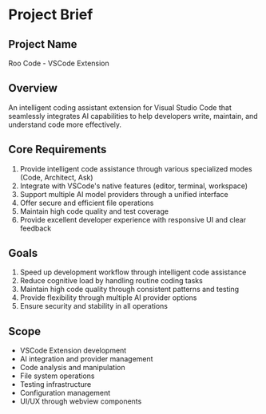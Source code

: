 # Project Brief

## Project Name

Roo Code - VSCode Extension

## Overview

An intelligent coding assistant extension for Visual Studio Code that seamlessly integrates AI capabilities to help developers write, maintain, and understand code more effectively.

## Core Requirements

1. Provide intelligent code assistance through various specialized modes (Code, Architect, Ask)
2. Integrate with VSCode's native features (editor, terminal, workspace)
3. Support multiple AI model providers through a unified interface
4. Offer secure and efficient file operations
5. Maintain high code quality and test coverage
6. Provide excellent developer experience with responsive UI and clear feedback

## Goals

1. Speed up development workflow through intelligent code assistance
2. Reduce cognitive load by handling routine coding tasks
3. Maintain high code quality through consistent patterns and testing
4. Provide flexibility through multiple AI provider options
5. Ensure security and stability in all operations

## Scope

- VSCode Extension development
- AI integration and provider management
- Code analysis and manipulation
- File system operations
- Testing infrastructure
- Configuration management
- UI/UX through webview components
